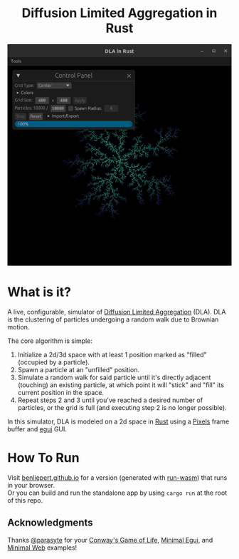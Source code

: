<h1 align=center>
Diffusion Limited Aggregation in Rust
</h1>

<p align=center>
<img src="media/UI1.png">
</p>

# What is it?
A live, configurable, simulator of [Diffusion Limited Aggregation](https://en.wikipedia.org/wiki/Diffusion-limited_aggregation) (DLA). DLA is the clustering of particles undergoing a random walk due to Brownian motion.

The core algorithm is simple:
1. Initialize a 2d/3d space with at least 1 position marked as "filled" (occupied by a particle).
2. Spawn a particle at an "unfilled" position.
3. Simulate a random walk for said particle until it's directly adjacent (touching) an existing particle, at which point it will "stick" and "fill" its current position in the space.
4. Repeat steps 2 and 3 until you've reached a desired number of particles, or the grid is full (and executing step 2 is no longer possible).

In this simulator, DLA is modeled on a 2d space in [Rust](https://github.com/rust-lang/rust) using a [Pixels](https://github.com/parasyte/pixels) frame buffer and [egui](https://github.com/emilk/egui) GUI.

# How To Run
Visit [benliepert.github.io](https://benliepert.github.io) for a version (generated with [run-wasm](https://github.com/rukai/cargo-run-wasm)) that runs in your browser.\
Or you can build and run the standalone app by using `cargo run` at the root of this repo.

## Acknowledgments
Thanks [@parasyte](https://github.com/parasyte) for your [Conway's Game of Life](https://github.com/parasyte/pixels/tree/main/examples/conway), [Minimal Egui](https://github.com/parasyte/pixels/tree/main/examples/minimal-egui), and [Minimal Web](https://github.com/parasyte/pixels/tree/main/examples/minimal-web) examples!
